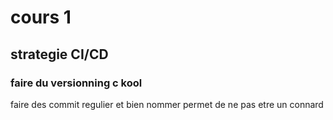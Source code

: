 # cours 1
## strategie CI/CD
### faire du versionning c kool
faire des commit regulier et bien nommer permet de ne pas etre un connard 
